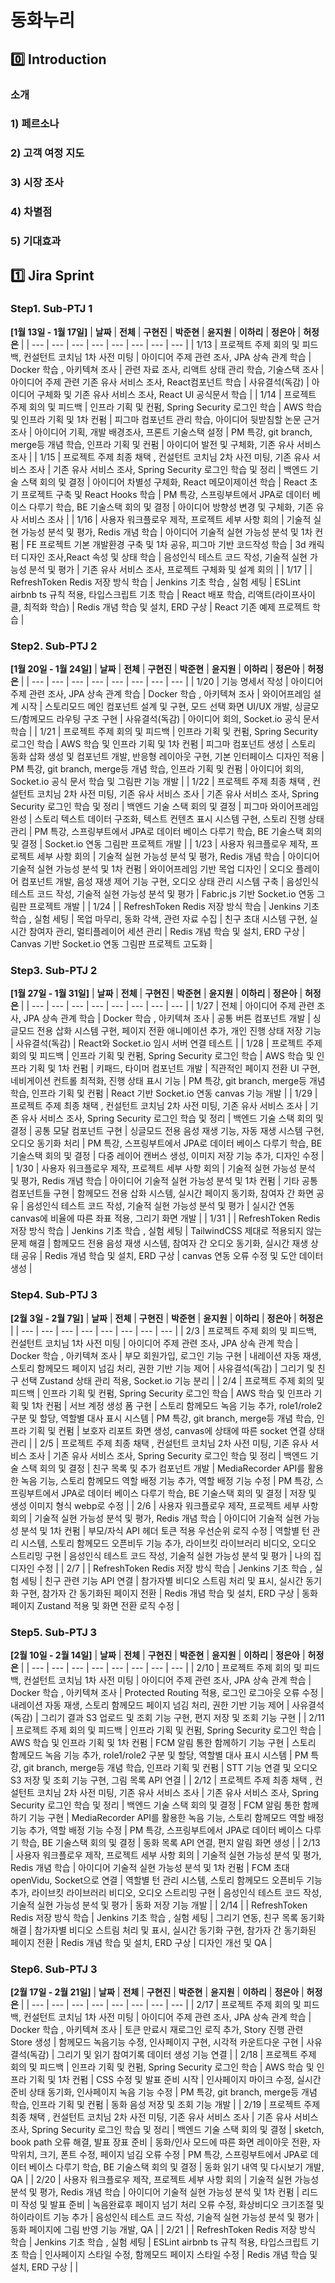 # 동화누리
## 0️⃣ Introduction
### 소개


### 1) 페르소나


### 2) 고객 여정 지도


### 3) 시장 조사

### 4) 차별점

### 5) 기대효과

## 1️⃣ Jira Sprint
### Step1. Sub-PTJ 1
**[1월 13일 - 1월 17일]**
| **날짜** | **전체** | **구현진** | **박준현** | **윤지원** | **이하리** | **정은아** | **허정은** |
| --- | --- | --- | --- | --- | --- | --- | --- |
| 1/13 | 프로젝트 주제 회의 및 피드백, 컨설턴트 코치님 1차 사전 미팅 | 아이디어 주제 관련 조사, JPA 상속 관계 학습 | Docker 학습 , 아키텍쳐 조사 | 관련 자료 조사, 리액트 상태 관리 학습, 기술스택 조사  | 아이디어 주제 관련 기존 유사 서비스 조사, React컴포넌트 학습 | 사유결석(독감) | 아이디어 구체화 및 기존 유사 서비스 조사, React UI 공식문서 학습 |
| 1/14 | 프로젝트 주제 회의 및 피드백 | 인프라 기획 및 컨펌, Spring Security 로그인 학습 | AWS 학습 및 인프라 기획 및 1차 컨펌 | 피그마 컴포넌트 관리 학습, 아이디어 뒷받침할 논문 근거 조사 | 아이디어 기획, 개발 배경조사, 프론트 기술스택 설정 | PM 특강, git branch, merge등 개념 학습, 인프라 기획 및 컨펌 | 아이디어 발전 및 구체화, 기존 유사 서비스 조사 |
| 1/15 | 프로젝트 주제 최종 채택 , 컨설턴트 코치님 2차 사전 미팅, 기존 유사 서비스 조사 | 기존 유사 서비스 조사, Spring Security 로그인 학습 및 정리 | 백엔드 기술 스택 회의 및 결정 | 아이디어 차별성 구체화, React 메모이제이션 학습 | React 초기 프로젝트 구축 및 React Hooks 학습 | PM 특강, 스프링부트에서 JPA로 데이터 베이스 다루기 학습, BE 기술스택 회의 및 결정 | 아이디어 방향성 변경 및 구체화, 기존 유사 서비스 조사 |
| 1/16 | 사용자 워크플로우 제작, 프로젝트 세부 사항 회의 | 기술적 실현 가능성 분석 및 평가, Redis 개념 학습 | 아이디어 기술적 실현 가능성 분석 및 1차 컨펌 | FE 프로젝트 기본 개발환경 구축 및 1차 공유, 피그마 기반 코드작성 학습  | 3d 캐릭터 디자인 조사,React 속성 및 상태 학습 | 음성인식 테스트 코드 작성, 기술적 실현 가능성 분석 및 평가 | 기존 유사 서비스 조사, 프로젝트 구체화 및 설계 회의 |
| 1/17 |  | RefreshToken Redis 저장 방식 학습 | Jenkins 기초 학습 , 실험 세팅 | ESLint airbnb ts 규칙 적용, 타입스크립트 기초 학습 | React 배포 학습, 리액트(라이프사이클, 최적화 학습) | Redis 개념 학습 및 설치, ERD 구상 | React 기존 예제 프로젝트 학습 |

### Step2. Sub-PTJ 2
**[1월 20일 - 1월 24일]**
| **날짜** | **전체** | **구현진** | **박준현** | **윤지원** | **이하리** | **정은아** | **허정은** |
| --- | --- | --- | --- | --- | --- | --- | --- |
| 1/20 | 기능 명세서 작성 | 아이디어 주제 관련 조사, JPA 상속 관계 학습 | Docker 학습 , 아키텍쳐 조사 | 와이어프레임 설계 시작 | 스토리모드 메인 컴포넌트 설계 및 구현, 모드 선택 화면 UI/UX 개발, 싱글모드/함께모드 라우팅 구조 구현 | 사유결석(독감) | 아이디어 회의, Socket.io 공식 문서 학습 |
| 1/21 | 프로젝트 주제 회의 및 피드백 | 인프라 기획 및 컨펌, Spring Security 로그인 학습 | AWS 학습 및 인프라 기획 및 1차 컨펌 | 피그마 컴포넌트 생성 | 스토리 동화 삽화 생성 및 컴포넌트 개발, 반응형 레이아웃 구현, 기본 인터페이스 디자인 적용 | PM 특강, git branch, merge등 개념 학습, 인프라 기획 및 컨펌 | 아이디어 회의, Socket.io 공식 문서 학습 및 그림판 기능 개발 |
| 1/22 | 프로젝트 주제 최종 채택 , 컨설턴트 코치님 2차 사전 미팅, 기존 유사 서비스 조사 | 기존 유사 서비스 조사, Spring Security 로그인 학습 및 정리 | 백엔드 기술 스택 회의 및 결정 | 피그마 와이어프레임 완성 | 스토리 텍스트 데이터 구조화, 텍스트 컨텐츠 표시 시스템 구현, 스토리 진행 상태 관리 | PM 특강, 스프링부트에서 JPA로 데이터 베이스 다루기 학습, BE 기술스택 회의 및 결정 | Socket.io 연동 그림판 프로젝트 개발 |
| 1/23 | 사용자 워크플로우 제작, 프로젝트 세부 사항 회의 | 기술적 실현 가능성 분석 및 평가, Redis 개념 학습 | 아이디어 기술적 실현 가능성 분석 및 1차 컨펌 | 와이어프레임 기반 목업 디자인  | 오디오 플레이어 컴포넌트 개발, 음성 재생 제어 기능 구현, 오디오 상태 관리 시스템 구축 | 음성인식 테스트 코드 작성, 기술적 실현 가능성 분석 및 평가 | Fabric.js 기반 Socket.io 연동 그림판 프로젝트 개발 |
| 1/24 |  | RefreshToken Redis 저장 방식 학습 | Jenkins 기초 학습 , 실험 세팅 | 목업 마무리, 동화 각색, 관련 자료 수집 | 친구 초대 시스템 구현, 실시간 참여자 관리, 멀티플레이어 세션 관리 | Redis 개념 학습 및 설치, ERD 구상 | Canvas 기반 Socket.io 연동 그림판 프로젝트 고도화 |

### Step3. Sub-PTJ 2
**[1월 27일 - 1월 31일]**
| **날짜** | **전체** | **구현진** | **박준현** | **윤지원** | **이하리** | **정은아** | **허정은** |
| --- | --- | --- | --- | --- | --- | --- | --- |
| 1/27 | 전체 | 아이디어 주제 관련 조사, JPA 상속 관계 학습 | Docker 학습 , 아키텍쳐 조사 | 공통 버튼 컴포넌트 개발  | 싱글모드 전용 삽화 시스템 구현, 페이지 전환 애니메이션 추가, 개인 진행 상태 저장 기능 | 사유결석(독감) | React와 Socket.io 임시 서버 연결 테스트 |
| 1/28 | 프로젝트 주제 회의 및 피드백 | 인프라 기획 및 컨펌, Spring Security 로그인 학습 | AWS 학습 및 인프라 기획 및 1차 컨펌 | 키패드, 타이머 컴포넌트 개발 | 직관적인 페이지 전환 UI 구현, 네비게이션 컨트롤 최적화, 진행 상태 표시 기능 | PM 특강, git branch, merge등 개념 학습, 인프라 기획 및 컨펌 | React 기반 Socket.io 연동 canvas 기능 개발 |
| 1/29 | 프로젝트 주제 최종 채택 , 컨설턴트 코치님 2차 사전 미팅, 기존 유사 서비스 조사 | 기존 유사 서비스 조사, Spring Security 로그인 학습 및 정리 | 백엔드 기술 스택 회의 및 결정 | 공통 모달 컴포넌트 구현 | 싱글모드 전용 음성 재생 기능, 자동 재생 시스템 구현, 오디오 동기화 처리 | PM 특강, 스프링부트에서 JPA로 데이터 베이스 다루기 학습, BE 기술스택 회의 및 결정 | 다중 레이어 캔버스 생성, 이미지 저장 기능 추가, 디자인 수정 |
| 1/30 | 사용자 워크플로우 제작, 프로젝트 세부 사항 회의 | 기술적 실현 가능성 분석 및 평가, Redis 개념 학습 | 아이디어 기술적 실현 가능성 분석 및 1차 컨펌 | 기타 공통 컴포넌트들 구현  | 함께모드 전용 삽화 시스템, 실시간 페이지 동기화, 참여자 간 화면 공유 | 음성인식 테스트 코드 작성, 기술적 실현 가능성 분석 및 평가 | 실시간 연동 canvas에 비율에 따른 좌표 적용, 그리기 화면 개발 |
| 1/31 |  | RefreshToken Redis 저장 방식 학습 | Jenkins 기초 학습 , 실험 세팅 | TailwindCSS 제대로 적용되지 않는 문제 해결 | 함께모드 전용 음성 재생 시스템, 참여자 간 오디오 동기화, 실시간 재생 상태 공유 | Redis 개념 학습 및 설치, ERD 구상 | canvas 연동 오류 수정 및 도안 데이터 생성 |

### Step4. Sub-PTJ 3
**[2월 3일 - 2월 7일]**
| **날짜** | **전체** | **구현진** | **박준현** | **윤지원** | **이하리** | **정은아** | **허정은** |
| --- | --- | --- | --- | --- | --- | --- | --- |
| 2/3 | 프로젝트 주제 회의 및 피드백, 컨설턴트 코치님 1차 사전 미팅 | 아이디어 주제 관련 조사, JPA 상속 관계 학습 | Docker 학습 , 아키텍쳐 조사 | 부모 회원가입, 로그인 기능 구현  | 내레이션 자동 재생, 스토리 함께모드 페이지 넘김 처리, 권한 기반 기능 제어 | 사유결석(독감) | 그리기 및 친구 선택 Zustand 상태 관리 적용, Socket.io 기능 분리 |
| 2/4 | 프로젝트 주제 회의 및 피드백 | 인프라 기획 및 컨펌, Spring Security 로그인 학습 | AWS 학습 및 인프라 기획 및 1차 컨펌 | 서브 계정 생성 폼 구현 | 스토리 함께모드 녹음 기능 추가, role1/role2 구분 및 할당, 역할별 대사 표시 시스템 | PM 특강, git branch, merge등 개념 학습, 인프라 기획 및 컨펌 | 보호자 리포트 화면 생성, canvas에 상태에 따른 socket 연결 상태 관리 |
| 2/5 | 프로젝트 주제 최종 채택 , 컨설턴트 코치님 2차 사전 미팅, 기존 유사 서비스 조사 | 기존 유사 서비스 조사, Spring Security 로그인 학습 및 정리 | 백엔드 기술 스택 회의 및 결정 | 친구 목록 및 추가 컴포넌트 개발 | MediaRecorder API를 활용한 녹음 기능, 스토리 함께모드 역할 배정 기능 추가, 역할 배정 기능 수정 | PM 특강, 스프링부트에서 JPA로 데이터 베이스 다루기 학습, BE 기술스택 회의 및 결정 | 저장 및 생성 이미지 형식 webp로 수정 |
| 2/6 | 사용자 워크플로우 제작, 프로젝트 세부 사항 회의 | 기술적 실현 가능성 분석 및 평가, Redis 개념 학습 | 아이디어 기술적 실현 가능성 분석 및 1차 컨펌 | 부모/자식 API 헤더 토큰 적용 우선순위 로직 수정 | 역할별 턴 관리 시스템, 스토리 함께모드 오픈비두 기능 추가, 라이브킷 라이브러리 비디오, 오디오 스트리밍 구현 | 음성인식 테스트 코드 작성, 기술적 실현 가능성 분석 및 평가 | 나의 집 디자인 수정 |
| 2/7 |  | RefreshToken Redis 저장 방식 학습 | Jenkins 기초 학습 , 실험 세팅 | 친구 관련 기능 API 연결 | 참가자별 비디오 스트림 처리 및 표시, 실시간 동기화 구현, 참가자 간 동기화된 페이지 전환 | Redis 개념 학습 및 설치, ERD 구상 | 동화 페이지 Zustand 적용 및 화면 전환 로직 수정 |

### Step5. Sub-PTJ 3
**[2월 10일 - 2월 14일]**
| **날짜** | **전체** | **구현진** | **박준현** | **윤지원** | **이하리** | **정은아** | **허정은** |
| --- | --- | --- | --- | --- | --- | --- | --- |
| 2/10 | 프로젝트 주제 회의 및 피드백, 컨설턴트 코치님 1차 사전 미팅 | 아이디어 주제 관련 조사, JPA 상속 관계 학습 | Docker 학습 , 아키텍쳐 조사 | Protected Routing 적용, 로그인 로그아웃 오류 수정  | 내레이션 자동 재생, 스토리 함께모드 페이지 넘김 처리, 권한 기반 기능 제어 | 사유결석(독감) | 그리기 결과 S3 업로드 및 조회 기능 구현, 편지 저장 및 조회 기능 구현 |
| 2/11 | 프로젝트 주제 회의 및 피드백 | 인프라 기획 및 컨펌, Spring Security 로그인 학습 | AWS 학습 및 인프라 기획 및 1차 컨펌 | FCM 알림 통한 함께하기 기능 구현 | 스토리 함께모드 녹음 기능 추가, role1/role2 구분 및 할당, 역할별 대사 표시 시스템 | PM 특강, git branch, merge등 개념 학습, 인프라 기획 및 컨펌 | STT 기능 연결 및 오디오 S3 저장 및 조회 기능 구현, 그림 목록 API 연결 |
| 2/12 | 프로젝트 주제 최종 채택 , 컨설턴트 코치님 2차 사전 미팅, 기존 유사 서비스 조사 | 기존 유사 서비스 조사, Spring Security 로그인 학습 및 정리 | 백엔드 기술 스택 회의 및 결정 | FCM 알림 통한 함께하기 기능 구현 | MediaRecorder API를 활용한 녹음 기능, 스토리 함께모드 역할 배정 기능 추가, 역할 배정 기능 수정 | PM 특강, 스프링부트에서 JPA로 데이터 베이스 다루기 학습, BE 기술스택 회의 및 결정 | 동화 목록 API 연결, 편지 알림 화면 생성 |
| 2/13 | 사용자 워크플로우 제작, 프로젝트 세부 사항 회의 | 기술적 실현 가능성 분석 및 평가, Redis 개념 학습 | 아이디어 기술적 실현 가능성 분석 및 1차 컨펌 | FCM 초대 openVidu, Socket으로 연결 | 역할별 턴 관리 시스템, 스토리 함께모드 오픈비두 기능 추가, 라이브킷 라이브러리 비디오, 오디오 스트리밍 구현 | 음성인식 테스트 코드 작성, 기술적 실현 가능성 분석 및 평가 | 동화 저장 기능 개발 |
| 2/14 |  | RefreshToken Redis 저장 방식 학습 | Jenkins 기초 학습 , 실험 세팅 | 그리기 연동, 친구 목록 동기화 해결 | 참가자별 비디오 스트림 처리 및 표시, 실시간 동기화 구현, 참가자 간 동기화된 페이지 전환 | Redis 개념 학습 및 설치, ERD 구상 | 디자인 개선 및 QA |

### Step6. Sub-PTJ 3
**[2월 17일 - 2월 21일]**
| **날짜** | **전체** | **구현진** | **박준현** | **윤지원** | **이하리** | **정은아** | **허정은** |
| --- | --- | --- | --- | --- | --- | --- | --- |
| 2/17 | 프로젝트 주제 회의 및 피드백, 컨설턴트 코치님 1차 사전 미팅 | 아이디어 주제 관련 조사, JPA 상속 관계 학습 | Docker 학습 , 아키텍쳐 조사 | 토큰 만료시 재로그인 로직 추가, Story 진행 관련 Store 생성  | 함께모드 녹음기능 수정, 인사페이지 구현, 시각적 카운트다운 구현 | 사유결석(독감) | 그리기 및 읽기 참여기록 데이터 생성 기능 연결 |
| 2/18 | 프로젝트 주제 회의 및 피드백 | 인프라 기획 및 컨펌, Spring Security 로그인 학습 | AWS 학습 및 인프라 기획 및 1차 컨펌 | CSS 수정 및 발표 준비 시작 | 인사페이지 마이크 수정, 실시간 준비 상태 동기화, 인사페이지 녹음 기능 수정 | PM 특강, git branch, merge등 개념 학습, 인프라 기획 및 컨펌 | 동화 음성 저장 및 조회 기능 개발 |
| 2/19 | 프로젝트 주제 최종 채택 , 컨설턴트 코치님 2차 사전 미팅, 기존 유사 서비스 조사 | 기존 유사 서비스 조사, Spring Security 로그인 학습 및 정리 | 백엔드 기술 스택 회의 및 결정 | sketch, book path 오류 해결, 발표 장표 준비 | 동화/인사 모드에 따른 화면 레이아웃 전환, 자막위치, 크기, 폰트 수정, 페이지 넘김 오류 수정 | PM 특강, 스프링부트에서 JPA로 데이터 베이스 다루기 학습, BE 기술스택 회의 및 결정 | 동화 읽기 내역 및 다시보기 개발, QA |
| 2/20 | 사용자 워크플로우 제작, 프로젝트 세부 사항 회의 | 기술적 실현 가능성 분석 및 평가, Redis 개념 학습 | 아이디어 기술적 실현 가능성 분석 및 1차 컨펌 | 리드미 작성 및 발표 준비  | 녹음완료후 페이지 넘기 처리 오류 수정, 화상비디오 크기조절 및 하이라이트 기능 추가 | 음성인식 테스트 코드 작성, 기술적 실현 가능성 분석 및 평가 | 동화 페이지에 그림 반영 기능 개발, QA |
| 2/21 |  | RefreshToken Redis 저장 방식 학습 | Jenkins 기초 학습 , 실험 세팅 | ESLint airbnb ts 규칙 적용, 타입스크립트 기초 학습 | 인사페이지 스타일 수정, 함께모드 페이지 스타일 수정 | Redis 개념 학습 및 설치, ERD 구상 |  |